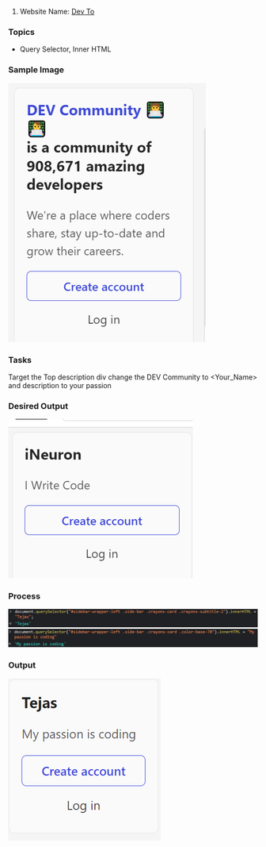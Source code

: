 1. Website Name: [Dev To](https://dev.to/)

### Topics

- Query Selector, Inner HTML

### Sample Image

![Sample One](.\01_images\01_original.png)

### Tasks

Target the Top description div change the DEV Community to <Your_Name> and description to your passion

### Desired Output

![Output](.\01_images\01_reqOutput.png)

### Process

![Process](.\01_images\01_answer1.png)
![Process2](.\01_images\01_answer2.png)

### Output

![Output](.\01_images\01_Output.png)
